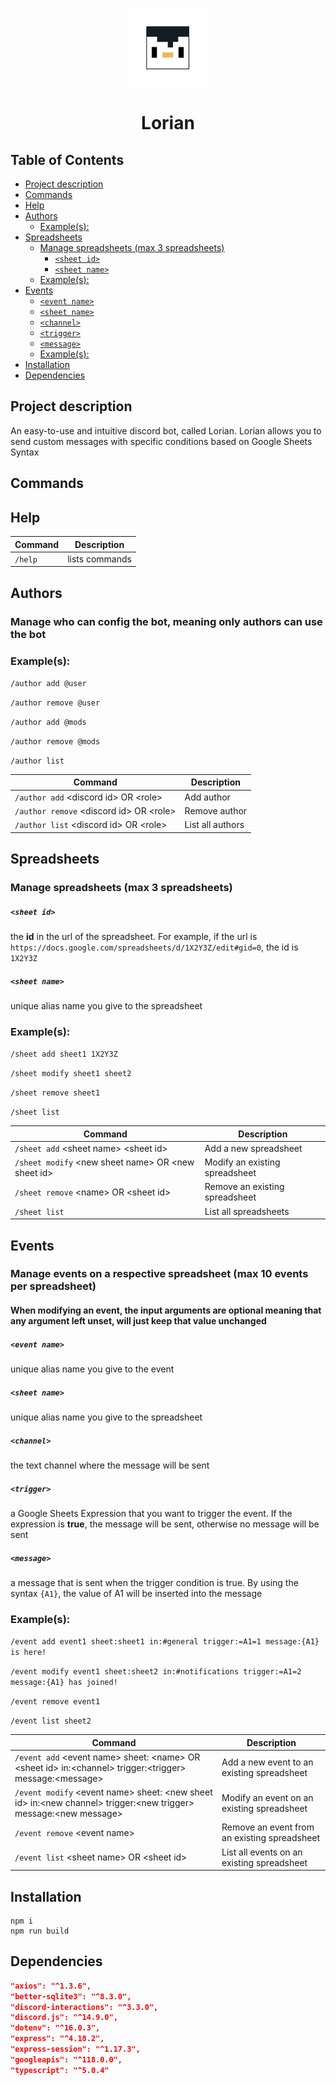 <p align="center">
<img width="128px" src="src/assets/lorian.svg" alt="Lorian logo. a handsome and helpful penguin" width=32 style="vertical-align:middle">
<h1 align="center">Lorian</h1>
</p>

## Table of Contents
- [Project description](#project-description)
- [Commands](#commands)
- [Help](#help)
- [Authors](#authors)
  - [Example(s):](#examples)
- [Spreadsheets](#spreadsheets)
  - [Manage spreadsheets (max 3 spreadsheets)](#manage-spreadsheets-max-3-spreadsheets)
    - [``<sheet id>``](#sheet-id)
    - [``<sheet name>``](#sheet-name)
  - [Example(s):](#examples-1)
- [Events](#events)
    - [``<event name>``](#event-name)
    - [``<sheet name>``](#sheet-name-1)
    - [``<channel>``](#channel)
    - [``<trigger>``](#trigger)
    - [``<message>``](#message)
  - [Example(s):](#examples-2)
- [Installation](#installation)
- [Dependencies](#dependencies)






## Project description
An easy-to-use and intuitive discord bot, called Lorian. Lorian allows you to send custom messages with specific conditions based on Google Sheets Syntax

## Commands

## Help

| Command | Description |
| --- | --- |
| ``/help`` | lists commands | All commands are author only |
## Authors
### Manage who can config the bot, meaning **only authors** can use the bot

### Example(s):
``/author add @user``

``/author remove @user``

``/author add @mods``

``/author remove @mods``

``/author list``


| Command | Description |
| --- | --- |
| ``/author add`` \<discord id\> OR \<role\> | Add author |
| ``/author remove`` \<discord id\> OR \<role\> | Remove author |
| ``/author list`` \<discord id\> OR \<role\> | List all authors |

## Spreadsheets 
### Manage spreadsheets (max 3 spreadsheets)

##### ``<sheet id>``
the  **id** in the url of the spreadsheet. For example, if the url is ``https://docs.google.com/spreadsheets/d/1X2Y3Z/edit#gid=0``, the id is ``1X2Y3Z``
##### ``<sheet name>``
unique alias name you give to the spreadsheet

### Example(s):
``/sheet add sheet1 1X2Y3Z``

``/sheet modify sheet1 sheet2``

``/sheet remove sheet1``

``/sheet list``


| Command | Description |
| --- | --- |
| ``/sheet add`` \<sheet name\> \<sheet id\> | Add a new spreadsheet |
| ``/sheet modify`` \<new sheet name\> OR \<new sheet id\> | Modify an existing spreadsheet |
| ``/sheet remove`` \<name\> OR \<sheet id\> | Remove an existing spreadsheet |
| ``/sheet list`` | List all spreadsheets |

## Events
### Manage events on a respective spreadsheet (max 10 events per spreadsheet)
#### When modifying an event, the input arguments are optional meaning that any argument left unset, will just keep that value unchanged

##### ``<event name>``
unique alias name you give to the event
##### ``<sheet name>``
unique alias name you give to the spreadsheet
##### ``<channel>``
the text channel where the message will be sent
##### ``<trigger>``
a Google Sheets Expression that you want to trigger the event. If the expression is **true**, the message will be sent, otherwise no message will be sent
##### ``<message>``
a message that is sent when the trigger condition is true. By using the syntax ``{A1}``, the value of A1 will be inserted into the message

### Example(s):
``/event add event1 sheet:sheet1 in:#general trigger:=A1=1 message:{A1} is here!``

``/event modify event1 sheet:sheet2 in:#notifications trigger:=A1=2 message:{A1} has joined!``

``/event remove event1``

``/event list sheet2``


| Command | Description |
| --- | --- |
| ``/event add`` \<event name\> sheet: \<name\> OR \<sheet id\> in:\<channel\> trigger:\<trigger\> message:\<message\> | Add a new event to an existing spreadsheet |
| ``/event modify`` \<event name\> sheet: \<new sheet id\> in:\<new channel\> trigger:\<new trigger\> message:\<new message\> | Modify an event on an existing spreadsheet |
| ``/event remove`` \<event name\> | Remove an event from an existing spreadsheet |
| ``/event list`` \<sheet name\> OR \<sheet id\> | List all events on an existing spreadsheet |


## Installation
```
npm i
npm run build
```

## Dependencies
```json
"axios": "^1.3.6",
"better-sqlite3": "^8.3.0",
"discord-interactions": "^3.3.0",
"discord.js": "^14.9.0",
"dotenv": "^16.0.3",
"express": "^4.18.2",
"express-session": "^1.17.3",
"googleapis": "^118.0.0",
"typescript": "^5.0.4"
```


